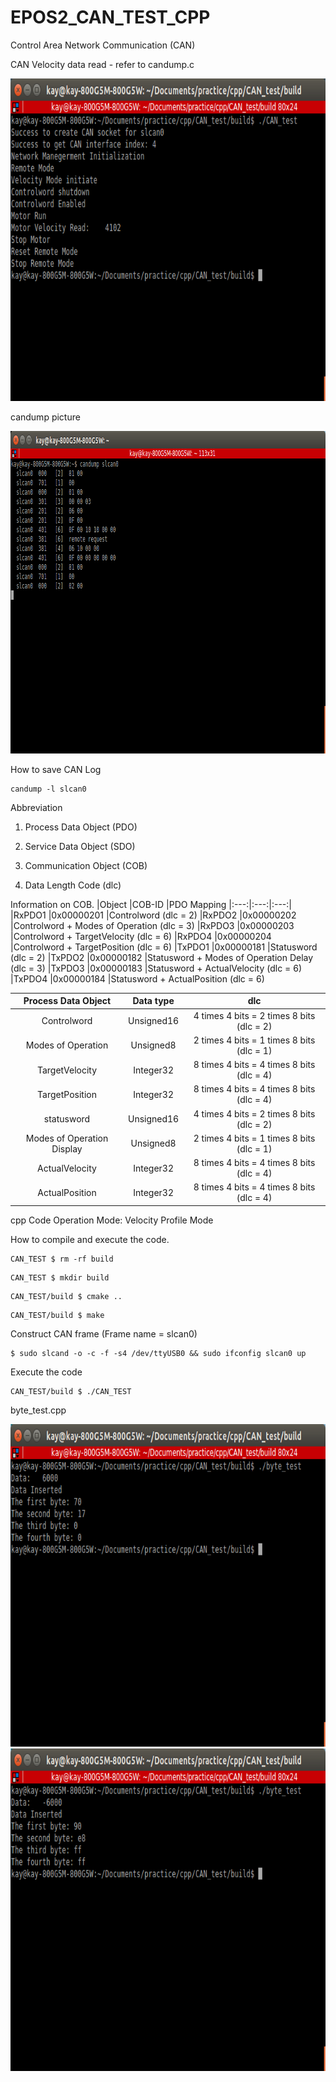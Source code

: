 # EPOS2_CAN_TEST_CPP

Control Area Network Communication (CAN)

CAN Velocity data read - refer to candump.c

<img src = "candump_picture/CAN_data_read.png" width="913" height="516"/>

candump picture

<img src = "candump_picture/can_test.png" width="913" height="516"/>

How to save CAN Log
```
candump -l slcan0
```

Abbreviation

1. Process Data Object (PDO)

2. Service Data Object (SDO)

3. Communication Object (COB)

4. Data Length Code (dlc)

Information on COB.
|Object	|COB-ID	    |PDO Mapping
|:---:|:---:|:---:|
|RxPDO1	|0x00000201	|Controlword (dlc = 2)
|RxPDO2	|0x00000202	|Controlword + Modes of Operation (dlc = 3)
|RxPDO3	|0x00000203	|Controlword + TargetVelocity (dlc = 6)
|RxPDO4	|0x00000204	|Controlword + TargetPosition (dlc = 6)
|TxPDO1	|0x00000181	|Statusword (dlc = 2)
|TxPDO2	|0x00000182	|Statusword + Modes of Operation Delay (dlc = 3)
|TxPDO3	|0x00000183	|Statusword + ActualVelocity (dlc = 6)
|TxPDO4	|0x00000184	|Statusword + ActualPosition (dlc = 6)


|Process Data Object|Data type|dlc|
|:---:|:---:|:---:|
|Controlword|Unsigned16| 4 times 4 bits = 2 times 8 bits (dlc = 2)
|Modes of Operation|Unsigned8| 2 times 4 bits = 1 times 8 bits (dlc = 1)
|TargetVelocity|Integer32|8 times 4 bits = 4 times 8 bits (dlc = 4)
|TargetPosition|Integer32|8 times 4 bits = 4 times 8 bits (dlc = 4)
|statusword|Unsigned16| 4 times 4 bits = 2 times 8 bits (dlc = 2)
|Modes of Operation Display|Unsigned8|2 times 4 bits = 1 times 8 bits (dlc = 1)
|ActualVelocity|Integer32|8 times 4 bits = 4 times 8 bits (dlc = 4)
|ActualPosition|Integer32|8 times 4 bits = 4 times 8 bits (dlc = 4)

cpp Code Operation Mode: Velocity Profile Mode

How to compile and execute the code.

```
CAN_TEST $ rm -rf build
```

```
CAN_TEST $ mkdir build
```

```
CAN_TEST/build $ cmake ..
```

```
CAN_TEST/build $ make
```

Construct CAN frame (Frame name = slcan0)

```
$ sudo slcand -o -c -f -s4 /dev/ttyUSB0 && sudo ifconfig slcan0 up
```

Execute the code

```
CAN_TEST/build $ ./CAN_TEST
```

byte_test.cpp

<img src = "candump_picture/byte_test.png" width="913" height="516"/>

<img src = "candump_picture/byte_test_compliment.png" width="913" height="516"/>
